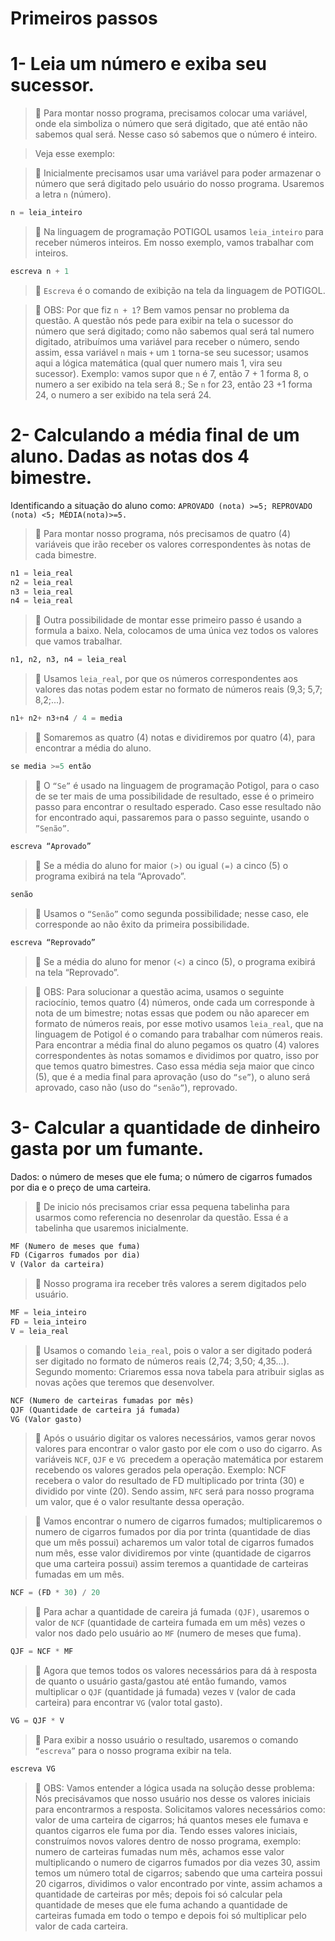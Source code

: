 # Primeiros passos

# 1-	Leia um número e exiba seu sucessor.

>   :shrimp: Para montar nosso programa, precisamos colocar uma variável, onde ela simboliza o número que será digitado,  que até então não sabemos qual será.
>   Nesse caso só sabemos que o número é inteiro.

>Veja esse exemplo:

>   :shrimp: Inicialmente precisamos usar uma variável para poder armazenar o número que será digitado pelo usuário do nosso programa.
>   Usaremos a letra `n` (número).

````python
n = leia_inteiro
````

>   :shrimp: Na linguagem de programação POTIGOL usamos `leia_inteiro` para receber números inteiros. Em nosso exemplo, vamos trabalhar com inteiros. 

````python
escreva n + 1
````

>    :shrimp: `Escreva` é o comando de exibição na tela da linguagem de POTIGOL.

>    :shrimp: OBS: Por que fiz `n + 1`? Bem vamos pensar no problema da questão. A questão nós pede para exibir na tela o sucessor do número que será digitado; como não sabemos qual será tal numero digitado, atribuímos uma variável para receber o número, sendo assim, essa variável `n` mais `+` um `1` torna-se seu sucessor; usamos aqui a lógica matemática (qual quer numero mais 1, vira seu sucessor). Exemplo: vamos supor que `n` é 7, então 7 + 1 forma 8, o numero a ser exibido na tela será 8.; Se `n` for 23, então 23 +1 forma 24, o numero a ser exibido na tela será 24.



# 2- Calculando a média final de um aluno. Dadas as notas dos 4 bimestre.
Identificando a situação do aluno como: `APROVADO (nota) >=5; REPROVADO (nota) <5; MÉDIA(nota)>=5.`

>   :shrimp: Para montar nosso programa, nós precisamos de quatro (4) variáveis que irão receber os valores correspondentes às notas de cada bimestre. 

````python
n1 = leia_real
n2 = leia_real
n3 = leia_real
n4 = leia_real
````

>   :shrimp: Outra possibilidade de montar esse primeiro passo é usando a formula a baixo. Nela, colocamos de uma única vez todos os valores que vamos trabalhar.

````python
n1, n2, n3, n4 = leia_real
````
>   :shrimp: Usamos `leia_real`, por que os números correspondentes aos valores das notas podem estar no formato de números reais (9,3; 5,7; 8,2;...).

````python
n1+ n2+ n3+n4 / 4 = media
````
>   :shrimp: Somaremos as quatro (4) notas e dividiremos por quatro (4), para encontrar a média do aluno.

````python
se media >=5 então
````
>   :shrimp: O `“Se”` é usado na linguagem de programação Potigol, para o caso de se ter mais de uma possibilidade de resultado, esse é o primeiro passo para encontrar o resultado esperado. Caso esse resultado não for encontrado aqui, passaremos para o passo seguinte, usando o `”Senão”`.

````python
escreva “Aprovado”
````

>   :shrimp: Se a média do aluno for maior `(>)` ou igual `(=)` a cinco (5) o programa exibirá na tela “Aprovado”. 

````python
senão
````

>   :shrimp: Usamos o `“Senão”` como segunda possibilidade; nesse caso, ele corresponde ao não êxito da primeira possibilidade. 

````python
escreva “Reprovado”
````

>   :shrimp: Se a média do aluno for menor `(<)` a cinco (5), o programa exibirá na tela “Reprovado”.

>   :shrimp: OBS: Para solucionar a questão acima, usamos o seguinte raciocínio, temos quatro (4) números, onde cada um corresponde à nota de um bimestre; notas essas que podem ou não aparecer em formato de números reais, por esse motivo usamos `leia_real`, que na linguagem de Potigol é o comando para trabalhar com números reais. Para encontrar a média final do aluno pegamos os quatro (4) valores correspondentes às notas somamos e dividimos por quatro, isso por que temos quatro bimestres. Caso essa média seja maior que cinco (5), que é a media final para aprovação (uso do `“se”`), o aluno será aprovado, caso não (uso do `“senão”`), reprovado. 


# 3- Calcular a quantidade de dinheiro gasta por um fumante.
Dados: o número de meses que ele fuma; o número de cigarros fumados por dia e o preço de uma carteira.

>   :shrimp: De inicio nós precisamos criar essa pequena tabelinha para usarmos como referencia no desenrolar da questão. Essa é a tabelinha que usaremos inicialmente. 

````html
MF (Numero de meses que fuma)
FD (Cigarros fumados por dia)
V (Valor da carteira)
````

>   :shrimp: Nosso programa ira receber três valores a serem digitados pelo usuário. 

````python
MF = leia_inteiro
FD = leia_inteiro
V = leia_real
````

>   :shrimp: Usamos o comando `leia_real`, pois o valor a ser digitado poderá ser digitado no formato de números reais (2,74; 3,50; 4,35...).
Segundo momento: Criaremos essa nova tabela para atribuir siglas as novas ações que teremos que desenvolver. 

````html
NCF (Numero de carteiras fumadas por mês)
QJF (Quantidade de carteira já fumada)
VG (Valor gasto)
````
>   :shrimp: Após o usuário digitar os valores necessários, vamos gerar novos valores para encontrar o valor gasto por ele com o uso do cigarro.
As variáveis `NCF`, `QJF` e `VG `precedem a operação matemática por estarem recebendo os valores gerados pela operação. Exemplo: NCF recebera o valor do resultado de FD multiplicado por trinta (30) e dividido por vinte (20). Sendo assim, `NFC` será para nosso programa um valor, que é o valor resultante dessa operação. 

>   :shrimp: Vamos encontrar o numero de cigarros fumados; multiplicaremos o numero de cigarros fumados por dia por trinta (quantidade de dias que um mês possui) acharemos um valor total de cigarros fumados num mês, esse valor dividiremos por vinte (quantidade de cigarros que uma carteira possui) assim teremos a quantidade de carteiras fumadas em um mês. 

````python
NCF = (FD * 30) / 20
````

>   :shrimp: Para achar a quantidade de careira já fumada `(QJF)`, usaremos o valor de `NCF` (quantidade de carteira fumada em um mês) vezes o valor nos dado pelo usuário ao `MF` (numero de meses que fuma).

````python
QJF = NCF * MF 
````

>   :shrimp: Agora que temos todos os valores necessários para dá à resposta de quanto o usuário gasta/gastou até então fumando, vamos multiplicar o `QJF` (quantidade já fumada) vezes `V` (valor de cada carteira) para encontrar `VG` (valor total gasto).

````python
VG = QJF * V 
````

>   :shrimp: Para exibir a nosso usuário o resultado, usaremos o comando `“escreva”` para o nosso programa exibir na tela. 

````python
escreva VG
````

>   :shrimp: OBS: Vamos entender a lógica usada na solução desse problema: Nós precisávamos que nosso usuário nos desse os valores iniciais para encontrarmos a resposta. Solicitamos valores necessários como: valor de uma carteira de cigarros; há quantos meses ele fumava e quantos cigarros ele fuma por dia. Tendo esses valores iniciais, construímos novos valores dentro de nosso programa, exemplo: numero de carteiras fumadas num mês, achamos esse valor multiplicando o numero de cigarros fumados por dia vezes 30, assim temos um número total de cigarros; sabendo que uma carteira possui 20 cigarros, dividimos o valor encontrado por vinte, assim achamos a quantidade de carteiras por mês; depois foi só calcular pela quantidade de meses que ele fuma achando a quantidade de carteiras fumada em todo o tempo e depois foi só multiplicar pelo valor de cada carteira.

